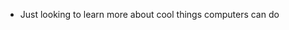 - Just looking to learn more about cool things computers can do

<!---
GarfieCoder/GarfieCoder is a ✨ special ✨ repository because its `README.md` (this file) appears on your GitHub profile.
You can click the Preview link to take a look at your changes.
--->
